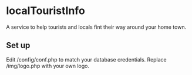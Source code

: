 # localTouristInfo
A service to help tourists and locals fint their way around your home town.

## Set up
Edit /config/conf.php to match your database credentials.
Replace /img/logo.php with your own logo.
